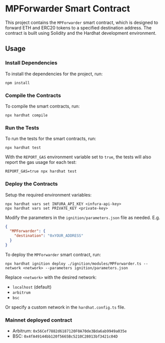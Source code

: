 # MPForwarder Smart Contract

This project contains the `MPForwarder` smart contract, which is designed to forward ETH and ERC20 tokens to a specified destination address. The contract is built using Solidity and the Hardhat development environment.

## Usage

### Install Dependencies

To install the dependencies for the project, run:

```shell
npm install
```

### Compile the Contracts

To compile the smart contracts, run:

```shell
npx hardhat compile
```

### Run the Tests

To run the tests for the smart contracts, run:

```shell
npx hardhat test
```

With the `REPORT_GAS` environment variable set to `true`, the tests will also report the gas usage for each test:

```shell
REPORT_GAS=true npx hardhat test
```

### Deploy the Contracts

Setup the required environment variables:

```shell
npx hardhat vars set INFURA_API_KEY <infura-api-key>
npx hardhat vars set PRIVATE_KEY <private-key>
```

Modify the parameters in the `ignition/parameters.json` file as needed. E.g.

```json
{
  "MPForwarder": {
    "destination": "0xYOUR_ADDRESS"
  }
}
```

To deploy the `MPForwarder` smart contract, run:

```shell
npx hardhat ignition deploy ./ignition/modules/MPForwarder.ts --network <network> --parameters ignition/parameters.json
```

Replace `<network>` with the desired network:

- `localhost` (default)
- `arbitrum`
- `bsc`

Or specify a custom network in the `hardhat.config.ts` file.

### Mainnet deployed contract

- Arbitrum: `0x56Cef7882d6187120F0A70de3Bda6ab9949a035e`
- BSC: `0x4fA49144bb120f5665Bc5210C28013bf3421c04D`
